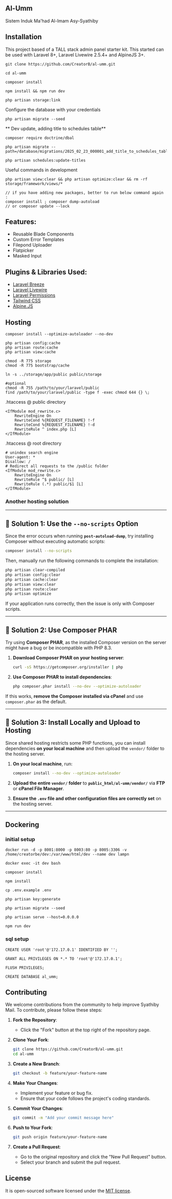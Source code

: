 ## Al-Umm

Sistem Induk Ma'had Al-Imam Asy-Syathiby

## Installation

This project based of a TALL stack admin panel starter kit. This started can be used with Laravel 8+, Laravel Livewire 2.5.4+ and AlpineJS 3+.

```
git clone https://github.com/CreatorB/al-umm.git

cd al-umm

composer install

npm install && npm run dev

php artisan storage:link
```

Configure the database with your credentials

```
php artisan migrate --seed
```

** Dev update, adding title to schedules table**
```
composer require doctrine/dbal

php artisan migrate --path=/database/migrations/2025_02_23_000001_add_title_to_schedules_table.php

php artisan schedules:update-titles
```

Useful commands in development

```
php artisan view:clear && php artisan optimize:clear && rm -rf storage/framework/views/*

// if you have adding new packages, better to run below command again :
composer install ; composer dump-autoload
// or composer update --lock
```

## Features:

- Reusable Blade Components
- Custom Error Templates
- Filepond Uploader
- Flatpicker
- Masked Input

## Plugins & Libraries Used:

- [Laravel Breeze](https://laravel.com/docs/8.x/starter-kits#laravel-breeze)
- [Laravel Livewire](https://laravel-livewire.com/)
- [Laravel Permissions](https://spatie.be/docs/laravel-permission/v4/introduction)
- [Tailwind CSS](https://tailwindcss.com/)
- [Alpine.JS](https://alpinejs.dev/)

## Hosting

```
composer install --optimize-autoloader --no-dev

php artisan config:cache
php artisan route:cache
php artisan view:cache

chmod -R 775 storage
chmod -R 775 bootstrap/cache

ln -s ../storage/app/public public/storage

#optional
chmod -R 755 /path/to/your/laravel/public
find /path/to/your/laravel/public -type f -exec chmod 644 {} \;

```

.htaccess @ public directory
```
<IfModule mod_rewrite.c>
    RewriteEngine On
    RewriteCond %{REQUEST_FILENAME} !-f
    RewriteCond %{REQUEST_FILENAME} !-d
    RewriteRule ^ index.php [L]
</IfModule>
```

.htaccess @ root directory
```
# unindex search engine
User-agent: *
Disallow: /
# Redirect all requests to the /public folder
<IfModule mod_rewrite.c>
    RewriteEngine On
    RewriteRule ^$ public/ [L]
    RewriteRule (.*) public/$1 [L]
</IfModule>
```

### Another hosting solution

---
## **🔧 Solution 1: Use the `--no-scripts` Option**  
Since the error occurs when running **`post-autoload-dump`**, try installing Composer without executing automatic scripts:

```sh
composer install --no-scripts
```

Then, manually run the following commands to complete the installation:

```sh
php artisan clear-compiled
php artisan config:clear
php artisan cache:clear
php artisan view:clear
php artisan route:clear
php artisan optimize
```

If your application runs correctly, then the issue is only with Composer scripts.

---

## **🔧 Solution 2: Use Composer PHAR**  
Try using **Composer PHAR**, as the installed Composer version on the server might have a bug or be incompatible with PHP 8.3.

1. **Download Composer PHAR on your hosting server**:  
   ```sh
   curl -sS https://getcomposer.org/installer | php
   ```

2. **Use Composer PHAR to install dependencies**:  
   ```sh
   php composer.phar install --no-dev --optimize-autoloader
   ```

If this works, **remove the Composer installed via cPanel** and use `composer.phar` as the default.

---

## **🔧 Solution 3: Install Locally and Upload to Hosting**  
Since shared hosting restricts some PHP functions, you can install dependencies **on your local machine** and then upload the `vendor/` folder to the hosting server.

1. **On your local machine**, run:  
   ```sh
   composer install --no-dev --optimize-autoloader
   ```

2. **Upload the entire `vendor/` folder** to **`public_html/al-umm/vendor/`** via **FTP** or **cPanel File Manager**.

3. **Ensure the `.env` file and other configuration files are correctly set** on the hosting server.

---

## Dockering

### initial setup

```
docker run -d -p 8001:8000 -p 8003:80 -p 8005:3306 -v /home/creatorbe/dev:/var/www/html/dev --name dev lampn

docker exec -it dev bash

composer install

npm install

cp .env.example .env

php artisan key:generate

php artisan migrate --seed

php artisan serve --host=0.0.0.0

npm run dev
```

### sql setup

```
CREATE USER 'root'@'172.17.0.1' IDENTIFIED BY '';

GRANT ALL PRIVILEGES ON *.* TO 'root'@'172.17.0.1';

FLUSH PRIVILEGES;

CREATE DATABASE al_umm;
```

## Contributing

We welcome contributions from the community to help improve Syathiby Mail. To contribute, please follow these steps:

1. **Fork the Repository**:
   - Click the "Fork" button at the top right of the repository page.

2. **Clone Your Fork**:
   ```bash
   git clone https://github.com/CreatorB/al-umm.git
   cd al-umm
   ```

3. **Create a New Branch**:
   ```bash
   git checkout -b feature/your-feature-name
   ```

4. **Make Your Changes**:
   - Implement your feature or bug fix.
   - Ensure that your code follows the project's coding standards.

5. **Commit Your Changes**:
   ```bash
   git commit -m "Add your commit message here"
   ```

6. **Push to Your Fork**:
   ```bash
   git push origin feature/your-feature-name
   ```

7. **Create a Pull Request**:
   - Go to the original repository and click the "New Pull Request" button.
   - Select your branch and submit the pull request.

## License

It is open-sourced software licensed under the [MIT license](https://opensource.org/licenses/MIT).
